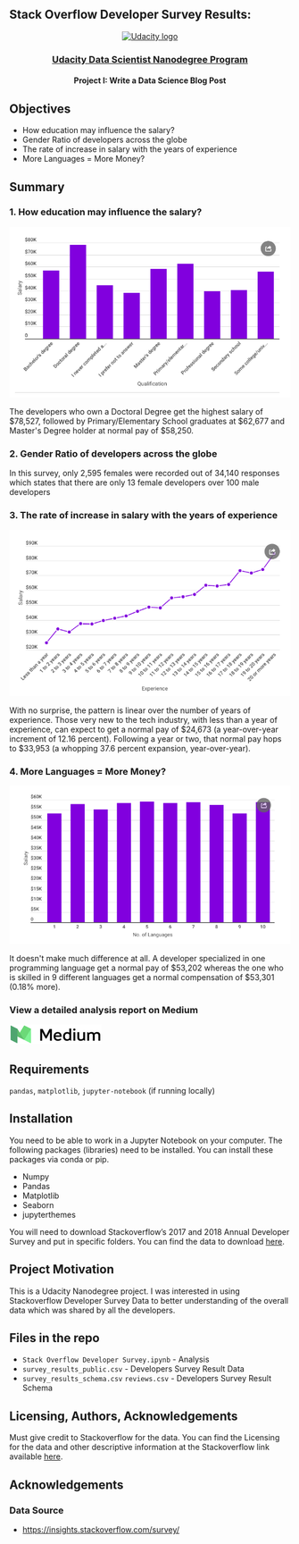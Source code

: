 ## Stack Overflow Developer Survey Results:
<p align="center">
  <a href="https://www.udacity.com/">
    <img src='https://course_report_production.s3.amazonaws.com/rich/rich_files/rich_files/5511/s300/udacity-logo.png' alt="Udacity logo" width = 100px>
   </a>
</p>
<h3 align="center"><a href='https://www.udacity.com/course/data-scientist-nanodegree--nd025'>Udacity Data Scientist Nanodegree Program</a></h3>
<h4 align="center">Project I: Write a Data Science Blog Post</h4>

## Objectives
- How education may influence the salary?
- Gender Ratio of developers across the globe
- The rate of increase in salary with the years of experience
- More Languages = More Money?

## Summary
### 1. How education may influence the salary?
![](Screenshots/1.png)

The developers who own a Doctoral Degree get the highest salary of $78,527, followed by Primary/Elementary School graduates at $62,677 and Master's Degree holder at normal pay of $58,250.

### 2. Gender Ratio of developers across the globe

In this survey, only 2,595 females were recorded out of 34,140 responses which states that there are only 13 female developers over 100 male developers

### 3. The rate of increase in salary with the years of experience
![](Screenshots/3.png)

With no surprise, the pattern is linear over the number of years of experience. Those very new to the tech industry, with less than a year of experience, can expect to get a normal pay of $24,673 (a year-over-year increment of 12.16 percent). Following a year or two, that normal pay hops to $33,953 (a whopping 37.6 percent expansion, year-over-year).

### 4. More Languages = More Money?
![](Screenshots/4.png)

It doesn't make much difference at all. A developer specialized in one programming language get a normal pay of $53,202 whereas the one who is skilled in 9 different languages get a normal compensation of $53,301 (0.18% more).


### View a detailed analysis report on Medium
[![Medium](Screenshots/medium_logo.png)](https://medium.com/@adi.inhere/stack-overflow-developer-survey-exploration-results-154cc420ba0b)

## Requirements
`pandas`, `matplotlib`, `jupyter-notebook` (if running locally)

## Installation <a name="installation"></a>
You need to be able to work in a Jupyter Notebook on your computer. The following packages (libraries) need to be installed. You can install these packages via conda or pip.

- Numpy
- Pandas
- Matplotlib
- Seaborn
- jupyterthemes

You will need to download Stackoverflow’s 2017 and 2018 Annual Developer Survey and put in specific folders. You can find the data to download [here](https://insights.stackoverflow.com/survey). 

## Project Motivation <a name="motivation"></a>
This is a Udacity Nanodegree project. I was interested in using Stackoverflow Developer Survey Data to better understanding of the overall data which was shared by all the developers.

## Files in the repo
- `Stack Overflow Developer Survey.ipynb` - Analysis
- `survey_results_public.csv` - Developers Survey Result Data
- `survey_results_schema.csv` `reviews.csv` - Developers Survey Result Schema

## Licensing, Authors, Acknowledgements<a name="licensing"></a>
Must give credit to Stackoverflow for the data. You can find the Licensing for the data and other descriptive information at the Stackoverflow link available [here](https://insights.stackoverflow.com/survey).

## Acknowledgements
### Data Source
- https://insights.stackoverflow.com/survey/


